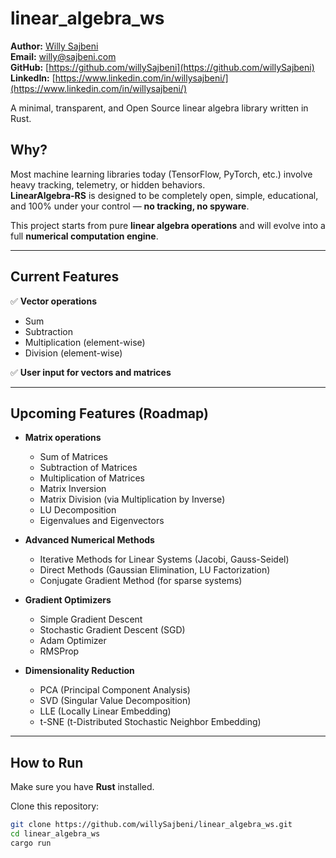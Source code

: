 # linear_algebra_ws

**Author:** [Willy Sajbeni](https://www.sajbeni.com)  
**Email:** [willy@sajbeni.com](mailto:willy@sajbeni.com)  
**GitHub:** [https://github.com/willySajbeni](https://github.com/willySajbeni)  
**LinkedIn:** [https://www.linkedin.com/in/willysajbeni/](https://www.linkedin.com/in/willysajbeni/)


A minimal, transparent, and Open Source linear algebra library written in Rust.

## Why?

Most machine learning libraries today (TensorFlow, PyTorch, etc.) involve heavy tracking, telemetry, or hidden behaviors.  
**LinearAlgebra-RS** is designed to be completely open, simple, educational, and 100% under your control — **no tracking, no spyware**.

This project starts from pure **linear algebra operations** and will evolve into a full **numerical computation engine**.

---

## Current Features

✅ **Vector operations**
- Sum
- Subtraction
- Multiplication (element-wise)
- Division (element-wise)

✅ **User input for vectors and matrices**

---

## Upcoming Features (Roadmap)

- **Matrix operations**
  - Sum of Matrices
  - Subtraction of Matrices
  - Multiplication of Matrices
  - Matrix Inversion
  - Matrix Division (via Multiplication by Inverse)
  - LU Decomposition
  - Eigenvalues and Eigenvectors

- **Advanced Numerical Methods**
  - Iterative Methods for Linear Systems (Jacobi, Gauss-Seidel)
  - Direct Methods (Gaussian Elimination, LU Factorization)
  - Conjugate Gradient Method (for sparse systems)

- **Gradient Optimizers**
  - Simple Gradient Descent
  - Stochastic Gradient Descent (SGD)
  - Adam Optimizer
  - RMSProp

- **Dimensionality Reduction**
  - PCA (Principal Component Analysis)
  - SVD (Singular Value Decomposition)
  - LLE (Locally Linear Embedding)
  - t-SNE (t-Distributed Stochastic Neighbor Embedding)

---

## How to Run

Make sure you have **Rust** installed.

Clone this repository:

```bash
git clone https://github.com/willySajbeni/linear_algebra_ws.git
cd linear_algebra_ws
cargo run
